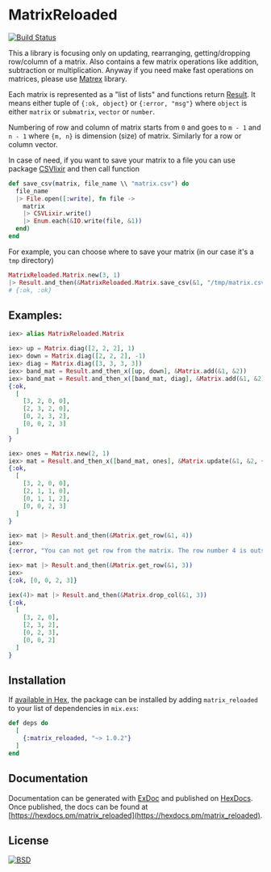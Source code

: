# MatrixReloaded
[![Build Status](https://semaphoreci.com/api/v1/s-m-i-t-a/matrix_reloaded/branches/master/badge.svg)](https://semaphoreci.com/s-m-i-t-a/matrix_reloaded)


This a library is focusing only on updating, rearranging, getting/dropping
row/column of a matrix. Also contains a few matrix operations like addition,
subtraction or multiplication. Anyway if you need make fast operations on
matrices, please use [Matrex](https://hexdocs.pm/matrex/Matrex.html) library.

Each matrix is represented as a "list of lists" and functions return
[Result](https://hexdocs.pm/result/api-reference.html). It means either tuple
of `{:ok, object}` or `{:error, "msg"}` where `object` is either `matrix` or
`submatrix`, `vector` or `number`.

Numbering of row and column of matrix starts from `0` and goes to `m - 1`
and `n - 1` where `{m, n}` is dimension (size) of matrix. Similarly for
a row or column vector.

In case of need, if you want to save your matrix to a file you can use package [CSVlixir](https://hexdocs.pm/csvlixir/api-reference.html) and then call function

```elixir
def save_csv(matrix, file_name \\ "matrix.csv") do
  file_name
  |> File.open([:write], fn file ->
    matrix
    |> CSVLixir.write()
    |> Enum.each(&IO.write(file, &1))
  end)
end
```

For example, you can choose where to save your matrix (in our case it's a `tmp` directory)
```elixir
MatrixReloaded.Matrix.new(3, 1)
|> Result.and_then(&MatrixReloaded.Matrix.save_csv(&1, "/tmp/matrix.csv"))
# {:ok, :ok}
```


  ## Examples:
```elixir
iex> alias MatrixReloaded.Matrix

iex> up = Matrix.diag([2, 2, 2], 1)
iex> down = Matrix.diag([2, 2, 2], -1)
iex> diag = Matrix.diag([3, 3, 3, 3])
iex> band_mat = Result.and_then_x([up, down], &Matrix.add(&1, &2))
iex> band_mat = Result.and_then_x([band_mat, diag], &Matrix.add(&1, &2))
{:ok,
  [
    [3, 2, 0, 0],
    [2, 3, 2, 0],
    [0, 2, 3, 2],
    [0, 0, 2, 3]
  ]
}

iex> ones = Matrix.new(2, 1)
iex> mat = Result.and_then_x([band_mat, ones], &Matrix.update(&1, &2, {1, 1}))
{:ok,
  [
    [3, 2, 0, 0],
    [2, 1, 1, 0],
    [0, 1, 1, 2],
    [0, 0, 2, 3]
  ]
}

iex> mat |> Result.and_then(&Matrix.get_row(&1, 4))
iex>
{:error, "You can not get row from the matrix. The row number 4 is outside of matrix!"}

iex> mat |> Result.and_then(&Matrix.get_row(&1, 3))
iex>
{:ok, [0, 0, 2, 3]}

iex(4)> mat |> Result.and_then(&Matrix.drop_col(&1, 3))
{:ok,
  [
    [3, 2, 0],
    [2, 3, 2],
    [0, 2, 3],
    [0, 0, 2]
  ]
}
```


## Installation

If [available in Hex](https://hex.pm/docs/publish), the package can be installed
by adding `matrix_reloaded` to your list of dependencies in `mix.exs`:

```elixir
def deps do
  [
    {:matrix_reloaded, "~> 1.0.2"}
  ]
end
```

## Documentation

Documentation can be generated with [ExDoc](https://github.com/elixir-lang/ex_doc)
and published on [HexDocs](https://hexdocs.pm). Once published, the docs can
be found at [https://hexdocs.pm/matrix_reloaded](https://hexdocs.pm/matrix_reloaded).


## License
[![BSD](https://img.shields.io/badge/license-BSD-blue.svg)](LICENSE)
